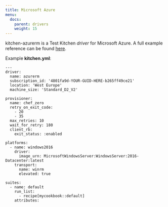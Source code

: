```yaml
---
title: Microsoft Azure
menu:
  docs:
    parent: drivers
    weight: 15
---
```


kitchen-azurerm is a Test Kitchen *driver* for Microsoft Azure. A full example reference can be found [here](https://github.com/test-kitchen/kitchen-azurerm#kitchenyml-example-1---linuxubuntu).

Example **kitchen.yml**:

```
---
driver:
  name: azurerm
  subscription_id: '4801fa9d-YOUR-GUID-HERE-b265ff49ce21'
  location: 'West Europe'
  machine_size: 'Standard_D2_V2'

provisioner:
  name: chef_zero
  retry_on_exit_code:
    - 20
    - 35
  max_retries: 10
  wait_for_retry: 180
  client_rb:
    exit_status: :enabled

platforms:
  - name: windows2016
    driver:
      image_urn: MicrosoftWindowsServer:WindowsServer:2016-Datacenter:latest
    transport:
      name: winrm
      elevated: true

suites:
  - name: default
    run_list:
      - recipe[mycookbook::default]
    attributes:
```